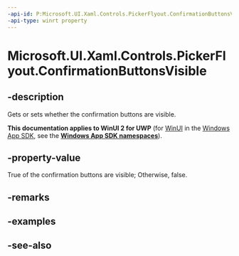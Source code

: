 ```yaml
---
-api-id: P:Microsoft.UI.Xaml.Controls.PickerFlyout.ConfirmationButtonsVisible
-api-type: winrt property
---
```


<!-- Property syntax
public bool ConfirmationButtonsVisible { get;  set; }
-->

# Microsoft.UI.Xaml.Controls.PickerFlyout.ConfirmationButtonsVisible

## -description
Gets or sets whether the confirmation buttons are visible.

**This documentation applies to WinUI 2 for UWP** (for [WinUI](/windows/apps/winui/winui3/) in the [Windows App SDK](/windows/apps/windows-app-sdk/), see the **[Windows App SDK namespaces](/windows/windows-app-sdk/api/winrt/)**).

## -property-value
True of the confirmation buttons are visible; Otherwise, false.

## -remarks

## -examples

## -see-also
